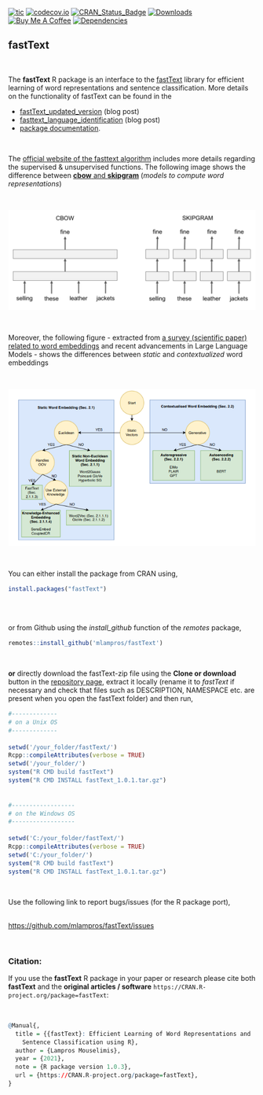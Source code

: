 
[![tic](https://github.com/mlampros/fastText/workflows/tic/badge.svg?branch=master)](https://github.com/mlampros/fastText/actions)
[![codecov.io](https://codecov.io/github/mlampros/fastText/coverage.svg?branch=master)](https://codecov.io/github/mlampros/fastText?branch=master)
[![CRAN\_Status\_Badge](http://www.r-pkg.org/badges/version/fastText)](http://cran.r-project.org/package=fastText)
[![Downloads](http://cranlogs.r-pkg.org/badges/grand-total/fastText?color=blue)](http://www.r-pkg.org/pkg/fastText)
<a href="https://www.buymeacoffee.com/VY0x8snyh" target="_blank"><img src="https://www.buymeacoffee.com/assets/img/custom_images/orange_img.png" alt="Buy Me A Coffee" height="21px" ></a>
[![Dependencies](https://tinyverse.netlify.com/badge/fastText)](https://cran.r-project.org/package=fastText)

## fastText

<br>

The **fastText** R package is an interface to the
[fastText](https://github.com/facebookresearch/fastText) library for
efficient learning of word representations and sentence classification.
More details on the functionality of fastText can be found in the

-   [fastText\_updated\_version](http://mlampros.github.io/2019/04/11/fastText_updated_version/)
    (blog post)
-   [fasttext\_language\_identification](http://mlampros.github.io/2021/05/14/fasttext_language_identification/)
    (blog post)
-   [package
    documentation](https://mlampros.github.io/fastText/reference/index.html).

<br>

The [official website of the fasttext algorithm](https://fasttext.cc/)
includes more details regarding the supervised & unsupervised functions.
The following image shows the difference between [**cbow** and
**skipgram**](https://fasttext.cc/docs/en/unsupervised-tutorial.html#advanced-readers-skipgram-versus-cbow)
(*models to compute word representations*)

<br>

![](./man/figures/skipgram_vs_cbow.png)

<br>

Moreover, the following figure - extracted from [a survey (scientific
paper) related to word
embeddings](https://hal.science/hal-03148517/document) and recent
advancements in Large Language Models - shows the differences between
*static* and *contextualized* word embeddings

<br>

![](./man/figures/static_contextualised_word_embeddings.png)

<br>

You can either install the package from CRAN using,

``` r
install.packages("fastText")
 
```

<br>

or from Github using the *install\_github* function of the *remotes*
package,

``` r
remotes::install_github('mlampros/fastText')

```

<br>

**or** directly download the fastText-zip file using the **Clone or
download** button in the [repository
page](https://github.com/mlampros/fastText), extract it locally (rename
it to *fastText* if necessary and check that files such as DESCRIPTION,
NAMESPACE etc. are present when you open the fastText folder) and then
run,

``` r
#-------------
# on a Unix OS
#-------------

setwd('/your_folder/fastText/')
Rcpp::compileAttributes(verbose = TRUE)
setwd('/your_folder/')
system("R CMD build fastText")
system("R CMD INSTALL fastText_1.0.1.tar.gz")


#------------------
# on the Windows OS  
#------------------

setwd('C:/your_folder/fastText/')
Rcpp::compileAttributes(verbose = TRUE)
setwd('C:/your_folder/')
system("R CMD build fastText")
system("R CMD INSTALL fastText_1.0.1.tar.gz")
```

<br>

Use the following link to report bugs/issues (for the R package port),
<br><br>

<https://github.com/mlampros/fastText/issues>

<br>

### **Citation:**

If you use the **fastText** R package in your paper or research please
cite both **fastText** and the **original articles / software**
`https://CRAN.R-project.org/package=fastText`:

<br>

``` r
@Manual{,
  title = {{fastText}: Efficient Learning of Word Representations and
    Sentence Classification using R},
  author = {Lampros Mouselimis},
  year = {2021},
  note = {R package version 1.0.3},
  url = {https://CRAN.R-project.org/package=fastText},
}
```

<br>
